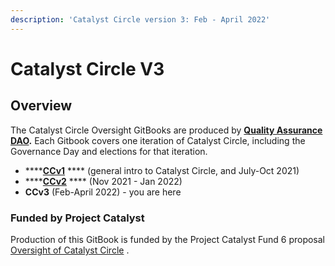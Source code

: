```yaml
---
description: 'Catalyst Circle version 3: Feb - April 2022'
---
```


# Catalyst Circle V3

## Overview <a href="#overview" id="overview"></a>

The Catalyst Circle Oversight GitBooks are produced by [**Quality Assurance DAO**](https://quality-assurance-dao.github.io)**.** Each Gitbook covers one iteration of Catalyst Circle, including the Governance Day and elections for that iteration.

* ****[**CCv1**](https://catalyst-swarm.gitbook.io/catalyst-circle/) **** (general intro to Catalyst Circle, and July-Oct 2021)
* ****[**CCv2**](https://quality-assurance-dao.gitbook.io/catalyst-circle-oversight-v2/) **** (Nov 2021 - Jan 2022)
* **CCv3** (Feb-April 2022) - you are here

### Funded by Project Catalyst

Production of this GitBook is funded by the Project Catalyst Fund 6 proposal [Oversight of Catalyst Circle](https://cardano.ideascale.com/c/idea/370088) .
